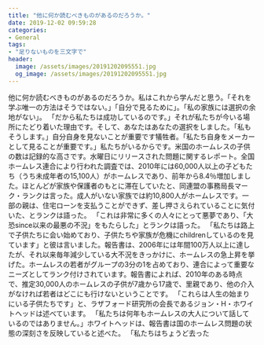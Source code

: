 ```yaml
---
title: "他に何か読むべきものがあるのだろうか。"
date: 2019-12-02 09:59:28
categories:
- General
tags:
- "足りないものを三文字で"
header:
  image: /assets/images/20191202095551.jpg
  og_image: /assets/images/20191202095551.jpg
---
```


他に何か読むべきものがあるのだろうか。私はこれから学んだと思う。「それを学ぶ唯一の方法はそうではない。」「自分で見るために」。「私の家族には選択の余地がない」。 「だから私たちは成功しているのです。」それが私たちが今いる場所にたどり着いた理由です。そして、あなたはあなたの選択をしました。「私もそうします。」自分自身を見ないことが重要です犠牲者。「私たち自身をメーカーとして見ることが重要です。」私たちがいるからです。米国のホームレスの子供の数は記録的な高さです。水曜日にリリースされた問題に関するレポート。全国ホームレス連合により行われた調査では、2010年には60,000人以上の子どもたち（うち未成年者の15,100人）がホームレスであり、前年から8.4％増加しました。ほとんどが家族や保護者のもとに滞在していたと、同連盟の事務局長マーク・ランクは言った。成人がいない家族では約10,800人がホームレスです。一部の親は、住宅ローンを支払うことができず、差し押さえられていることに気付いた、とランクは語った。 「これは非常に多くの人々にとって悪夢であり、「大恐since以来の最悪の不況」をもたらした」とランクは語った。 「私たちは路上で子供たちに会い始めており、子供たちや家族が危機にchildrenしているのを見ています」と彼は言いました。報告書は、2006年には年間100万人以上に達したが、それ以来毎年減少している大不況をきっかけに、ホームレスの急上昇を挙げた。ホームレスの若者がグループの3分の1を占めており、連合によって重要なニーズとしてランク付けされています。報告書によれば、2010年のある時点で、推定30,000人のホームレスの子供が7歳から17歳で、里親であり、他の介入がなければ若者はどこにも行けないということです。 「これらは人生の始まりにいる子供たちです」と、ラザフォード研究所の会長であるジョン・H・ホワイトヘッドは述べています。 「私たちは何年もホームレスの大人について話しているのではありません。」ホワイトヘッドは、報告書は国のホームレス問題の状態の深刻さを反映していると述べた。 「私たちはちょうど去った
